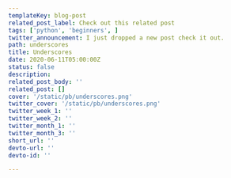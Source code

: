 ```yaml
---
templateKey: blog-post
related_post_label: Check out this related post
tags: ['python', 'beginners', ]
twitter_announcement: I just dropped a new post check it out.
path: underscores
title: Underscores
date: 2020-06-11T05:00:00Z
status: false
description:
related_post_body: ''
related_post: []
cover: '/static/pb/underscores.png'
twitter_cover: '/static/pb/underscores.png'
twitter_week_1: ''
twitter_week_2: ''
twitter_month_1: ''
twitter_month_3: ''
short_url: ''
devto-url: ''
devto-id: ''

---
```


<!--
<p style='text-align: center'>
<a href='https://waylonwalker.com/blog/underscores'>
  <img
    style='width:500px; max-width:80%; margin: auto;'
    src="https://waylonwalker.com/underscores.png"
    alt="Read more from the Underscores article"
  />
  </a>
</p>

-->
